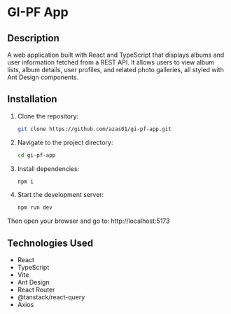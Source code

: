 # GI-PF App

## Description
A web application built with React and TypeScript that displays albums and user information fetched from a REST API. It allows users to view album lists, album details, user profiles, and related photo galleries, all styled with Ant Design components.

## Installation
1. Clone the repository:
   ```bash
   git clone https://github.com/azas01/gi-pf-app.git
2. Navigate to the project directory:
   ```bash
   cd gi-pf-app
3. Install dependencies:
   ```bash
   npm i
4. Start the development server:
   ```bash
   npm run dev
  Then open your browser and go to: http://localhost:5173

## Technologies Used
- React
- TypeScript
- Vite
- Ant Design
- React Router
- @tanstack/react-query
- Axios
